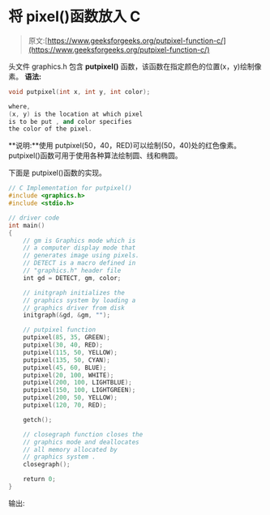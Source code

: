 # 将 pixel()函数放入 C

> 原文:[https://www.geeksforgeeks.org/putpixel-function-c/](https://www.geeksforgeeks.org/putpixel-function-c/)

头文件 graphics.h 包含 **putpixel()** 函数，该函数在指定颜色的位置(x，y)绘制像素。
**语法:**

```cpp
void putpixel(int x, int y, int color);

where, 
(x, y) is the location at which pixel
is to be put , and color specifies 
the color of the pixel.

```

**说明:**使用 putpixel(50，40，RED)可以绘制(50，40)处的红色像素。putpixel()函数可用于使用各种算法绘制圆、线和椭圆。

下面是 putpixel()函数的实现。

```cpp
// C Implementation for putpixel()
#include <graphics.h>
#include <stdio.h>

// driver code
int main()
{
    // gm is Graphics mode which is
    // a computer display mode that
    // generates image using pixels.
    // DETECT is a macro defined in
    // "graphics.h" header file
    int gd = DETECT, gm, color;

    // initgraph initializes the
    // graphics system by loading a
    // graphics driver from disk
    initgraph(&gd, &gm, "");

    // putpixel function
    putpixel(85, 35, GREEN);
    putpixel(30, 40, RED);
    putpixel(115, 50, YELLOW);
    putpixel(135, 50, CYAN);
    putpixel(45, 60, BLUE);
    putpixel(20, 100, WHITE);
    putpixel(200, 100, LIGHTBLUE);
    putpixel(150, 100, LIGHTGREEN);
    putpixel(200, 50, YELLOW);
    putpixel(120, 70, RED);

    getch();

    // closegraph function closes the
    // graphics mode and deallocates
    // all memory allocated by
    // graphics system .
    closegraph();

    return 0;
}
```

输出: